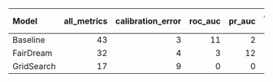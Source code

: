 
| Model   |   all_metrics |   calibration_error |   roc_auc |   pr_auc |   overall_positive rate |   false_positive rate |   true_positive rate |
|:-------------|--------------:|--------------------:|----------:|---------:|------------------------:|----------------------:|---------------------:|
| Baseline     |            43 |                   3 |        11 |        2 |                       7 |                    10 |                   10 |
| FairDream    |            32 |                   4 |         3 |       12 |                       5 |                     4 |                    4 |
| GridSearch   |            17 |                   9 |         0 |        0 |                       4 |                     2 |                    2 |

